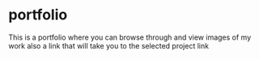 # portfolio

This is a portfolio where you can browse through and view images of my work also a link that will take you to the selected project link
